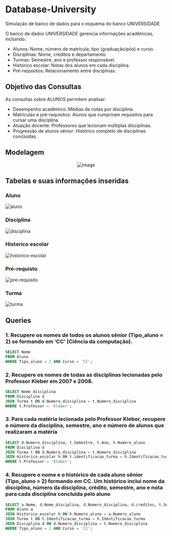 # Database-University
Simulação de banco de dados para o esquema do banco UNIVERSIDADE

O banco de dados UNIVERSIDADE gerencia informações acadêmicas, incluindo:

- Alunos: Nome, número de matrícula, tipo (graduação/pós) e curso.
- Disciplinas: Nome, créditos e departamento.
- Turmas: Semestre, ano e professor responsável.
- Histórico escolar: Notas dos alunos em cada disciplina.
- Pré-requisitos: Relacionamento entre disciplinas.
  
## Objetivo das Consultas
As consultas sobre ALUNOS permitem analisar:

- Desempenho acadêmico: Médias de notas por disciplina.
- Matrículas e pré-requisitos: Alunos que cumpriram requisitos para cursar uma disciplina.
- Atuação docente: Professores que lecionam múltiplas disciplinas.
- Progressão de alunos sênior: Histórico completo de disciplinas concluídas.

## Modelagem

<div align="center">
        
![image](https://github.com/user-attachments/assets/8f15c5c8-e07a-4b85-acdb-d8501a8e381a)

</div>

## Tabelas e suas informações inseridas
### Aluno

![aluno](https://github.com/user-attachments/assets/526fa835-f4cf-4990-802a-d9ddc34c0cfd)

### Disciplina

![disciplina](https://github.com/user-attachments/assets/38926f49-9526-49e4-8d96-be298e8c6f0f)

### Historico escolar

![historico-escolar](https://github.com/user-attachments/assets/1f8cb066-d8fa-41df-8b0f-29c1838adbe3)

### Pré-requisto

![pre-requisito](https://github.com/user-attachments/assets/607db7c1-ff6b-4937-8f36-99c97a117746)

### Turma

![turma](https://github.com/user-attachments/assets/2e85aac3-4d3e-44ff-b42e-c90192784013)

## Queries

### 1. Recupere os nomes de todos os alunos sênior (Tipo_aluno = 2) se formando em ‘CC’ (Ciência da computação).
```sql
SELECT Nome 
FROM Aluno
WHERE Tipo_aluno = 2 AND Curso = 'CC';
```

### 2. Recupere os nomes de todas as disciplinas lecionadas pelo Professor Kleber em 2007 e 2008.
```sql
SELECT Nome_disciplina 
FROM Disciplina d
JOIN Turma t ON d.Numero_disciplina = t.Numero_disciplina
WHERE t.Professor = 'Kleber';
```

### 3. Para cada matéria lecionada pelo Professor Kleber, recupere o número da disciplina, semestre, ano e número de alunos que realizaram a matéria
```sql
SELECT d.Numero_disciplina, t.Semestre, t.Ano, h.Numero_aluno
FROM Disciplina d
JOIN Turma t ON d.Numero_disciplina = t.Numero_disciplina
JOIN Historico_escolar h ON t.identificacao_turma = h.Identificacao_turma
WHERE t.Professor = 'Kleber';
```

### 4. Recupere o nome e o histórico de cada aluno sênior (Tipo_aluno = 2) formando em CC. Um histórico inclui nome da disciplina, número da disciplina, crédito, semestre, ano e nota para cada disciplina concluída pelo aluno
```sql
SELECT a.Nome, d.Nome_disciplina, d.Numero_disciplina, d.creditos, t.Semestre, t.Ano, h.Nota 
FROM Aluno a
JOIN Historico_escolar h ON h.Numero_aluno = a.Numero_aluno
JOIN Turma t ON t.Identificacao_turma = h.Identificacao_turma
JOIN Disciplina d ON d.Numero_disciplina = t.Numero_disciplina
WHERE Tipo_aluno = 2 AND Curso = 'CC';
```
